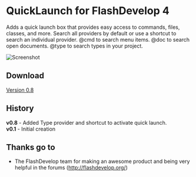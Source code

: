 # QuickLaunch for FlashDevelop 4

Adds a quick launch box that provides easy access to commands, files, classes, and more. Search all providers by default or use a shortcut to search an individual provider. @cmd to search menu items. @doc to search open documents. @type to search types in your project.

![Screenshot](http://dl.dropbox.com/u/3917850/images/quicklaunch.png)

## Download
[Version 0.8](http://goo.gl/ocK1u)

## History
**v0.8** - Added Type provider and shortcut to activate quick launch.  
**v0.1** - Initial creation  

## Thanks go to

- The FlashDevelop team for making an awesome product and being very helpful in the forums (http://flashdevelop.org/)